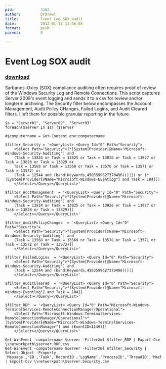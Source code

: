 ```yaml
---
pid:            3162
author:         DrDrewl
title:          Event Log SOX audit
date:           2012-01-13 11:58:08
format:         posh
parent:         0

---
```


# Event Log SOX audit

### [download](//scripts/3162.ps1)

Sarbanes–Oxley (SOX) compliance auditing often requires proof of review of the Windows Security Log and Remote Connections. This script captures Server 2008's event logging and sends it to a csv for review and/or longterm archiving. The Security filter below encompasses the Account Management, Audit Policy CHanges, Failed Logins, and Audit Cleared filters. I left them for possible granular reporting in the future.

```posh
$s = "Server01", "Server02", "Server03"
foreach($server in $s) {$server

#$computername = Get-Content env:computername

$filter_Security = '<QueryList> <Query Id="0" Path="Security">
	<Select Path="Security">(*[System[Provider[@Name="Microsoft-Windows-Security-Auditing"] and 
	(Task = 13824 or Task = 13825 or Task = 13826 or Task = 13827 or Task = 13828 or Task = 13829 or
	Task = 13568 or Task = 13569 or Task = 13570 or Task = 13571 or Task = 13572) or
	(Task = 12544 and (band(Keywords,4503599627370496)))]]) or (*[System[Provider[@Name="Microsoft-Windows-Eventlog"] and Task = 104]])
	</Select></Query></QueryList>'

$filter_AcctManagement  = '<QueryList> <Query Id="0" Path="Security">
	<Select Path="Security">*[System[Provider[@Name="Microsoft-Windows-Security-Auditing"] and 
	(Task = 13824 or Task = 13825 or Task = 13826 or Task = 13827 or Task = 13828 or Task = 13829)]]
	</Select></Query></QueryList>'
	
$filter_AuditPolicyChanges  = '<QueryList> <Query Id="0" Path="Security">
	<Select Path="Security">*[System[Provider[@Name="Microsoft-Windows-Security-Auditing"] and 
	(Task = 13568 or Task = 13569 or Task = 13570 or Task = 13571 or Task = 13572 or Task = 13573)]]
	</Select></Query></QueryList>'
	
$filter_FailedLogins  = '<QueryList> <Query Id="0" Path="Security">
	<Select Path="Security">*[System[Provider[@Name="Microsoft-Windows-Security-Auditing"] and 
	(Task = 12544 and (band(Keywords,4503599627370496)))]]
	</Select></Query></QueryList>'
	
$filter_AuditCleared  = '<QueryList> <Query Id="0" Path="Security">
	<Select Path="Security">*[System[Provider[@Name="Microsoft-Windows-Eventlog"] and Task = 104]]
	</Select></Query></QueryList>'
	
$filter_RDP  = '<QueryList> <Query Id="0" Path="Microsoft-Windows-TerminalServices-RemoteConnectionManager/Operational">
	<Select Path="Microsoft-Windows-TerminalServices-RemoteConnectionManager/Operational">*[System[Provider[@Name="Microsoft-Windows-TerminalServices-RemoteConnectionManager"] and (EventID=1149)]]
	</Select></Query></QueryList>'	

Get-WinEvent -computername $server -FilterXml $filter_RDP | Export-Csv \\networkpath\$server.RDP.csv
Get-WinEvent -computername $server -FilterXml $filter_Security | Select-Object -Property 'Message','ID','Task','RecordID','LogName','ProcessID','ThreadID','MachineName','TimeCreated','TaskDisplayName' | Export-Csv \\networkpath\$server.Security.csv 

```
